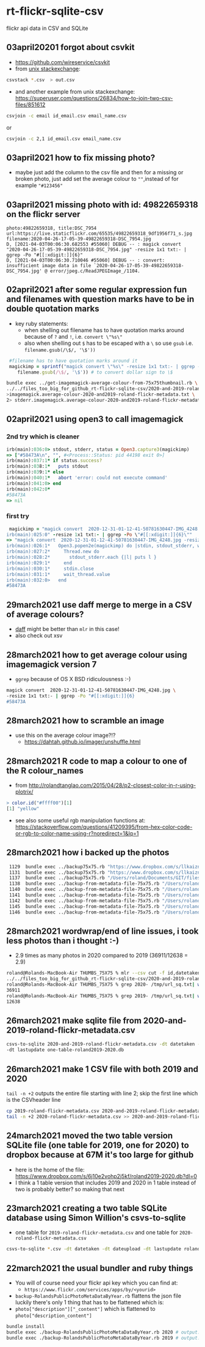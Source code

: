 # rt-flickr-sqlite-csv
flickr api data in CSV and SQLite

## 03april20201 forgot about csvkit

* https://github.com/wireservice/csvkit
* from [unix stackexchange](https://unix.stackexchange.com/questions/293775/merging-contents-of-multiple-csv-files-into-single-csv-file): 
```bash
csvstack *.csv  > out.csv
``` 
* and another example from unix stackexchange: https://superuser.com/questions/26834/how-to-join-two-csv-files/851612
```bash
csvjoin -c email id_email.csv email_name.csv
```
or
```bash
csvjoin -c 2,1 id_email.csv email_name.csv
```
## 03april2021 how to fix missing photo?
* maybe just add the column to the csv file and then for a missing or broken photo, just add set the average colour to 
`""`,instead of for example `"#123456"`

## 03april2021 missing photo with id: 49822659318  on the flickr server

```
photo:49822659318, title:DSC_7954 url:https://live.staticflickr.com/65535/49822659318_9df1956f71_s.jpg filename:2020-04-26-17-05-39-49822659318-DSC_7954.jpg
D, [2021-04-03T00:06:30.682553 #55060] DEBUG -- : magick convert "2020-04-26-17-05-39-49822659318-DSC_7954.jpg" -resize 1x1 txt:- | ggrep -Po "#[[:xdigit:]]{6}"
D, [2021-04-03T00:06:30.710046 #55060] DEBUG -- : convert: insufficient image data in file `2020-04-26-17-05-39-49822659318-DSC_7954.jpg' @ error/jpeg.c/ReadJPEGImage_/1104.
```

## 02april2021 after some regular expression fun and filenames with question marks have to be in double quotation marks

* key ruby statements:
    * when shelling out filename has to have quotation marks around because of `?` and `!`, i.e. `convert \"%s\"`
    * also when shelling out `$` has to be escaped with a `\` so use `gsub` i.e. `filename.gsub(/\$/, '\$'))`
```ruby
 #filename has to have quotation marks around it
 magickimp = sprintf("magick convert \"%s\" -resize 1x1 txt:- | ggrep -Po \"#[[:xdigit:]]{6}\"",
    filename.gsub(/\$/, '\$')) # to convert dollar sign to \$
 ```

```bash
bundle exec ../get-imagemagick-average-colour-from-75x75thumbnail.rb \
../../files_too_big_for_github_rt-flickr-sqlite-csv/2020-and-2019-roland-flickr-metadata.csv\
>imagemagick.average-colour-2020-and2019-roland-flickr-metadata.txt \
2> stderr.imagemagick.average-colour-2020-and2019-roland-flickr-metadata.tx
```
## 02april2021 using open3 to call imagemagick

### 2nd try which is cleaner

```ruby
irb(main):036:0> stdout, stderr, status = Open3.capture3(magickimp)
=> ["#58473A\n", "", #<Process::Status: pid 44198 exit 0>]
irb(main):037:1* if status.success?
irb(main):038:1*   puts stdout
irb(main):039:1* else
irb(main):040:1*   abort 'error: could not execute command'
irb(main):041:0> end
irb(main):042:0* 
#58473A
=> nil

```
### first try
```ruby
 magickimp = "magick convert  2020-12-31-01-12-41-50781630447-IMG_4248.jpg \
irb(main):025:0" -resize 1x1 txt:- | ggrep -Po \"#[[:xdigit:]]{6}\""
=> "magick convert  2020-12-31-01-12-41-50781630447-IMG_4248.jpg -resize 1x1 txt:- | ggrep -Po \"#[[:xdigi...
irb(main):026:1*   Open3.popen2e(magickimp) do |stdin, stdout_stderr, wait_thread|
irb(main):027:2*     Thread.new do
irb(main):028:2*       stdout_stderr.each {|l| puts l }
irb(main):029:1*     end
irb(main):030:1*     stdin.close
irb(main):031:1*     wait_thread.value
irb(main):032:0>   end
#58473A
```

## 29march2021 use daff merge to merge in a CSV of average colours?

* [daff](https://github.com/paulfitz/daff) might be better than `mlr` in this case!
* also check out xsv

## 28march2021 how to get average colour using imagemagick version 7

* `ggrep` because of OS X BSD  ridiculousness :-)

```zsh
magick convert  2020-12-31-01-12-41-50781630447-IMG_4248.jpg \
-resize 1x1 txt:- | ggrep -Po "#[[:xdigit:]]{6}
#58473A
```
## 28march2021 how to scramble an image

* use this on the average colour image?!?
    * https://dahtah.github.io/imager/unshuffle.html

## 28march2021 R code to map a colour to one of the R colour_names

* from http://rolandtanglao.com/2015/04/28/p2-closest-color-in-r-using-plotrix/ 

```r
> color.id("#ffff00")[1]
[1] "yellow"
```

* see also some useful rgb manipulation functions at: https://stackoverflow.com/questions/41209395/from-hex-color-code-or-rgb-to-color-name-using-r?noredirect=1&lq=1



## 28march2021 how i backed up the photos
```bash
 1129  bundle exec ../backup75x75.rb "https://www.dropbox.com/s/llkaiznbfpm85lt/2020-and-2019-roland-flickr-metadata.csv?dl=1" 2>stderr.txt
 1131  bundle exec ../backup75x75.rb "https://www.dropbox.com/s/llkaiznbfpm85lt/2020-and-2019-roland-flickr-metadata.csv?dl=1" 2>28march2021-2nd-run-stderr.txt
 1137  bundle exec ../backup75x75.rb "/Users/roland/Documents/GIT/files_too_big_for_github_rt-flickr-sqlite-csv/2020-and-2019-roland-flickr-metadata.csv" 2>28march2021-3rd-run-file-url-stderr.txt
 1138  bundle exec ../backup-from-metadata-file-75x75.rb "/Users/roland/Documents/GIT/files_too_big_for_github_rt-flickr-sqlite-csv/2020-and-2019-roland-flickr-metadata.csv" 2>28march2021-4th-run-file-not-url-stderr.txt
 1140  bundle exec ../backup-from-metadata-file-75x75.rb "/Users/roland/Documents/GIT/files_too_big_for_github_rt-flickr-sqlite-csv/2020-and-2019-roland-flickr-metadata.csv" 2>28march2021-4th-run-file-not-url-stderr.txt
 1141  bundle exec ../backup-from-metadata-file-75x75.rb "/Users/roland/Documents/GIT/files_too_big_for_github_rt-flickr-sqlite-csv/2020-and-2019-roland-flickr-metadata.csv" 2>28march2021-4th-run-file-not-url-stderr.txt
 1142  bundle exec ../backup-from-metadata-file-75x75.rb "/Users/roland/Documents/GIT/files_too_big_for_github_rt-flickr-sqlite-csv/2020-and-2019-roland-flickr-metadata.csv" 2>28march2021-4th-run-file-not-url-stderr.txt
 1145  bundle exec ../backup-from-metadata-file-75x75.rb "/Users/roland/Documents/GIT/files_too_big_for_github_rt-flickr-sqlite-csv/2020-and-2019-roland-flickr-metadata.csv" 2>28march2021-5th-run-quotequote-file-not-url-stderr.txt
 1146  bundle exec ../backup-from-metadata-file-75x75.rb "/Users/roland/Documents/GIT/files_too_big_for_github_rt-flickr-sqlite-csv/2020-and-2019-roland-flickr-metadata.csv" 2>28march2021-6th-run-quotequote-file-not-url-stderr.txt
 ```

## 28march2021 wordwrap/end of line issues, i took less photos than  i thought :-)

* 2.9 times as many photos in 2020 compared to 2019 (36911/12638 = 2.9)

```bash
roland@Rolands-MacBook-Air THUMBS_75X75 % mlr --csv cut -f id,datetaken,url_sq \
../../files_too_big_for_github_rt-flickr-sqlite-csv/2020-and-2019-roland-flickr-metadata.csv > /tmp/url_sq.txt
roland@Rolands-MacBook-Air THUMBS_75X75 % grep 2020- /tmp/url_sq.txt| wc -l
36911
roland@Rolands-MacBook-Air THUMBS_75X75 % grep 2019- /tmp/url_sq.txt| wc -l
12638
```

## 26march2021 make sqlite file from 2020-and-2019-roland-flickr-metadata.csv

```bash
csvs-to-sqlite 2020-and-2019-roland-flickr-metadata.csv -dt datetaken -dt dateupload\
-dt lastupdate one-table-roland2019-2020.db
```

## 26march2021 make 1 CSV file with both 2019 and 2020

`tail -n +2` outputs the entire file starting with line 2; skip the first line which is the CSVheader line

```bash
cp 2019-roland-flickr-metadata.csv 2020-and-2019-roland-flickr-metadata.csv
tail -n +2 2020-roland-flickr-metadata.csv >> 2020-and-2019-roland-flickr-metadata.csv
```
## 24march2021 moved the two table version SQLite file (one table for 2019, one for 2020) to dropbox because at 67M it's too large for github

* here is the home of the file: https://www.dropbox.com/s/6j10e2vohp2j5kf/roland2019-2020.db?dl=0
* I think a 1 table version that includes 2019 and 2020 in 1 table instead of two is probably better? so making that next

## 23march2021 creating a two table SQLite database using Simon Willion's csvs-to-sqlite

* one table for `2019-roland-flickr-metadata.csv` and one table for `2020-roland-flickr-metadata.csv`
 
```bash
csvs-to-sqlite *.csv -dt datetaken -dt dateupload -dt lastupdate roland2019-2020.db
```
## 22march2021 the usual bundler and ruby things
* You will of course need your flickr api key which you can find at:
    * `https://www.flickr.com/services/apps/by/<yourid>`
* `backup-RolandsPublicPhotoMetaDataByYear.rb` flattens the json file luckily there's only 1 thing that has to be flattened which is:
* `photo["description"]["_content"]` which is flattened to `photo["description_content"]`

```bash
bundle install
bundle exec ./backup-RolandsPublicPhotoMetaDataByYear.rb 2020 # output: 2020-roland-flickr-metadata.csv
bundle exec ./backup-RolandsPublicPhotoMetaDataByYear.rb 2019 # output: 2019-roland-flickr-metadata.csv
```
